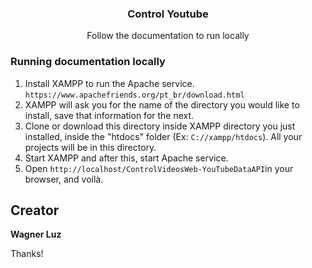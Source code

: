 <h3 align="center">Control Youtube</h3>

<p align="center">
  Follow the documentation to run locally
</p>

### Running documentation locally

1. Install XAMPP to run the Apache service. <a>`https://www.apachefriends.org/pt_br/download.html`</a>
2. XAMPP will ask you for the name of the directory you would like to install, save that information for the next.
2. Clone or download this directory inside XAMPP directory you just installed, inside the "htdocs" folder (Ex: `C://xampp/htdocs`). All your projects will be in this directory.
3. Start XAMPP and after this, start Apache service.
4. Open <a>`http://localhost/ControlVideosWeb-YouTubeDataAPI`</a>in your browser, and voilà.


## Creator

**Wagner Luz**

Thanks!
